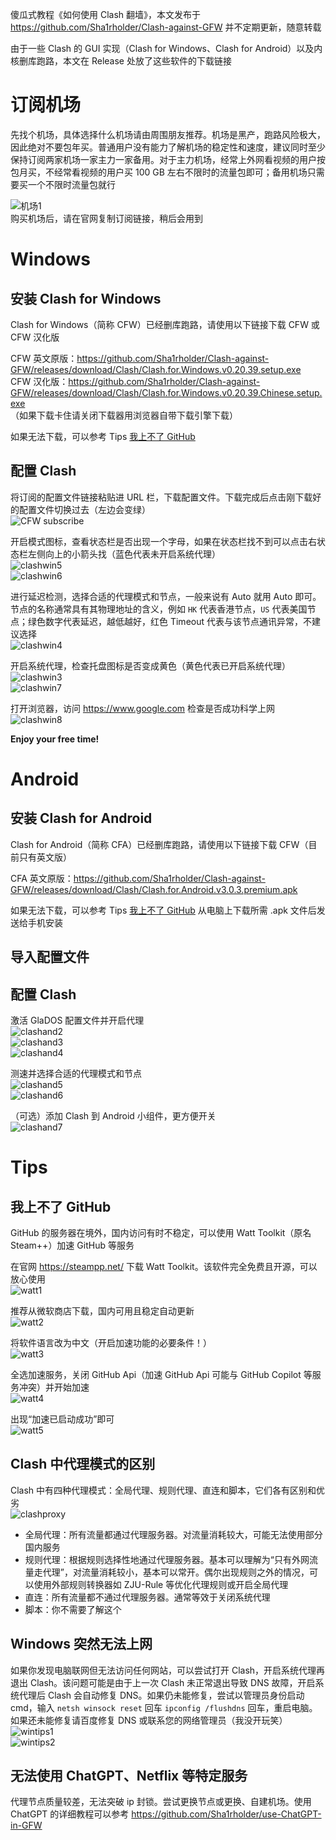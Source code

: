 傻瓜式教程《如何使用 Clash 翻墙》，本文发布于 https://github.com/Sha1rholder/Clash-against-GFW 并不定期更新，随意转载

由于一些 Clash 的 GUI 实现（Clash for Windows、Clash for Android）以及内核删库跑路，本文在 Release 处放了这些软件的下载链接

# 订阅机场

先找个机场，具体选择什么机场请由周围朋友推荐。机场是黑产，跑路风险极大，因此绝对不要包年买。普通用户没有能力了解机场的稳定性和速度，建议同时至少保持订阅两家机场一家主力一家备用。对于主力机场，经常上外网看视频的用户按包月买，不经常看视频的用户买 100 GB 左右不限时的流量包即可；备用机场只需要买一个不限时流量包就行

![机场1](resources/机场1.png)  
购买机场后，请在官网复制订阅链接，稍后会用到

# Windows

## 安装 Clash for Windows

Clash for Windows（简称 CFW）已经删库跑路，请使用以下链接下载 CFW 或 CFW 汉化版

CFW 英文原版：https://github.com/Sha1rholder/Clash-against-GFW/releases/download/Clash/Clash.for.Windows.v0.20.39.setup.exe  
CFW 汉化版：https://github.com/Sha1rholder/Clash-against-GFW/releases/download/Clash/Clash.for.Windows.v0.20.39.Chinese.setup.exe  
（如果下载卡住请关闭下载器用浏览器自带下载引擎下载）

如果无法下载，可以参考 Tips [我上不了 GitHub](#我上不了-github)

## 配置 Clash

将订阅的配置文件链接粘贴进 URL 栏，下载配置文件。下载完成后点击刚下载好的配置文件切换过去（左边会变绿）  
![CFW subscribe](resources/cfwsub.png)

开启模式图标，查看状态栏是否出现一个字母，如果在状态栏找不到可以点击右状态栏左侧向上的小箭头找（蓝色代表未开启系统代理）  
![clashwin5](resources/clashwin5.png)  
![clashwin6](resources/clashwin6.png)

进行延迟检测，选择合适的代理模式和节点，一般来说有 Auto 就用 Auto 即可。节点的名称通常具有其物理地址的含义，例如 `HK` 代表香港节点，`US` 代表美国节点；绿色数字代表延迟，越低越好，红色 Timeout 代表与该节点通讯异常，不建议选择  
![clashwin4](resources/clashwin4.png)

开启系统代理，检查托盘图标是否变成黄色（黄色代表已开启系统代理）  
![clashwin3](resources/clashwin3.png)  
![clashwin7](resources/clashwin7.png)

打开浏览器，访问 https://www.google.com 检查是否成功科学上网  
![clashwin8](resources/clashwin8.png)

**Enjoy your free time!**

# Android

## 安装 Clash for Android

Clash for Android（简称 CFA）已经删库跑路，请使用以下链接下载 CFW（目前只有英文版）

CFA 英文原版：https://github.com/Sha1rholder/Clash-against-GFW/releases/download/Clash/Clash.for.Android.v3.0.3.premium.apk

如果无法下载，可以参考 Tips [我上不了 GitHub](#我上不了-github) 从电脑上下载所需 .apk 文件后发送给手机安装

## 导入配置文件

## 配置 Clash

激活 GlaDOS 配置文件并开启代理  
![clashand2](resources/clashand2.jpg)  
![clashand3](resources/clashand3.jpg)  
![clashand4](resources/clashand4.jpg)

测速并选择合适的代理模式和节点  
![clashand5](resources/clashand5.jpg)  
![clashand6](resources/clashand6.jpg)

（可选）添加 Clash 到 Android 小组件，更方便开关  
![clashand7](resources/clashand7.jpg)

# Tips

## 我上不了 GitHub

GitHub 的服务器在境外，国内访问有时不稳定，可以使用 Watt Toolkit（原名 Steam++）加速 GitHub 等服务

在官网 https://steampp.net/ 下载 Watt Toolkit。该软件完全免费且开源，可以放心使用  
![watt1](resources/watt1.png)

推荐从微软商店下载，国内可用且稳定自动更新  
![watt2](resources/watt2.png)

将软件语言改为中文（开启加速功能的必要条件！）  
![watt3](resources/watt3.png)

全选加速服务，关闭 GitHub Api（加速 GitHub Api 可能与 GitHub Copilot 等服务冲突）并开始加速  
![watt4](resources/watt4.png)

出现“加速已启动成功”即可  
![watt5](resources/watt5.png)

## Clash 中代理模式的区别

Clash 中有四种代理模式：全局代理、规则代理、直连和脚本，它们各有区别和优劣  
![clashproxy](resources/clashproxy.png)

- 全局代理：所有流量都通过代理服务器。对流量消耗较大，可能无法使用部分国内服务
- 规则代理：根据规则选择性地通过代理服务器。基本可以理解为“只有外网流量走代理”，对流量消耗较小，基本可以常开。偶尔出现规则之外的情况，可以使用外部规则转换器如 ZJU-Rule 等优化代理规则或开启全局代理
- 直连：所有流量都不通过代理服务器。通常等效于关闭系统代理
- 脚本：你不需要了解这个

## Windows 突然无法上网

如果你发现电脑联网但无法访问任何网站，可以尝试打开 Clash，开启系统代理再退出 Clash。该问题可能是由于上一次 Clash 未正常退出导致 DNS 故障，开启系统代理后 Clash 会自动修复 DNS。如果仍未能修复，尝试以管理员身份启动 cmd，输入 `netsh winsock reset` 回车 `ipconfig /flushdns` 回车，重启电脑。如果还未能修复请百度修复 DNS 或联系您的网络管理员（我没开玩笑）  
![wintips1](resources/wintips1.png)  
![wintips2](resources/wintips2.png)

## 无法使用 ChatGPT、Netflix 等特定服务

代理节点质量较差，无法突破 ip 封锁。尝试更换节点或更换、自建机场。使用 ChatGPT 的详细教程可以参考 https://github.com/Sha1rholder/use-ChatGPT-in-GFW
